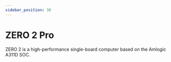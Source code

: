 ```yaml
---
sidebar_position: 30
---
```


# ZERO 2 Pro

ZERO 2 is a high-performance single-board computer based on the Amlogic A311D SOC.

<DocCardList />
